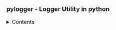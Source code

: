 ### pylogger - Logger Utility in python

<details>
  <summary>Contents</summary>

  - Build and Installation    
  - Running Tests   
  - How to Contribute?    
</details>
